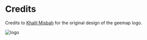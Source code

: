 # Credits

Credits to [Khalil Misbah](https://www.linkedin.com/in/khalil-misbah/) for the original design of the geemap logo.

![logo](https://raw.githubusercontent.com/gee-community/geemap/master/docs/assets/logo.png)
